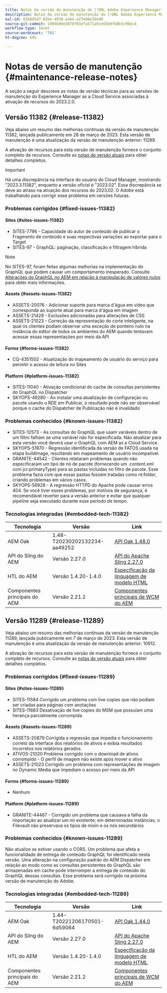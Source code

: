 ```yaml
---
title: Notas da versão de manutenção do [!DNL Adobe Experience Manager] as a Cloud Service associada à ativação de recurso 2023.2.0.
description: Notas da versão de manutenção do [!DNL Adobe Experience Manager] as a Cloud Service associada à ativação de recurso da versão 2023.2.0.
exl-id: 82b8d5d7-02be-4038-aa6e-a27e06e3ded0
source-git-commit: 1994b90e3876f03efa571a9ce65b9fb8b3c90ec4
workflow-type: tm+mt
source-wordcount: '741'
ht-degree: 64%

---
```


# Notas de versão de manutenção {#maintenance-release-notes}

A seção a seguir descreve as notas de versão técnicas para as versões de manutenção do Experience Manager as a Cloud Service associadas à ativação de recursos do 2023.2.0.

## Versão 11382 {#release-11382}

Veja abaixo um resumo das melhorias contínuas da versão de manutenção 11382, lançada publicamente em 28 de março de 2023. Esta versão de manutenção é uma atualização da versão de manutenção anterior: 11289.

A ativação de recursos para esta versão de manutenção fornece o conjunto completo de recursos. Consulte as [notas de versão atuais](/help/release-notes/release-notes-cloud/release-notes-current.md) para obter detalhes completos.

>[!IMPORTANT]
>
> Há uma discrepância na interface do usuário do Cloud Manager, mostrando &quot;2023.3.11382&quot;, enquanto a versão oficial é &quot;2023.02&quot;. Essa discrepância se deve ao atraso na ativação dos recursos do 2023.02.
> O Adobe está trabalhando para corrigir esse problema em versões futuras.

### Problemas corrigidos {#fixed-issues-11382}

#### Sites {#sites-issues-11382}

- SITES-7796 - Capacidade do autor de conteúdo de publicar o Fragmento de conteúdo e suas respectivas variações ao exportar para o Target
- SITES-97 - GraphQL: paginação, classificação e filtragem híbrida

>[!NOTE]
>
> No SITES-97, foram feitas algumas melhorias na implementação do GraphQL que podem causar um comportamento inesperado. Consulte [Alterações do GraphQL no AEM em relação à manipulação de valores nulos](https://experienceleague.adobe.com/docs/experience-cloud-kcs/kbarticles/KA-21792.html?lang=pt-BR) para obter mais informações.

#### Assets {#assets-issues-11382}

- ASSETS-20076 - Adicionar suporte para marca d&#39;água em vídeo que corresponda ao suporte atual para marca d&#39;água em imagem
- ASSETS-21428 - Exclusões adicionadas para alterações de CSS
- ASSETS-21023 - Correção da representação do corte inteligente, na qual os clientes podiam observar uma exceção de ponteiro nulo na instância do editor de todos os ambientes do AEM quando tentavam acessar essas representações por meio da API

#### Forms {#forms-issues-11382}

- CQ-4351502 - Atualização do mapeamento de usuário do serviço para permitir o acesso de leitura no Sites

#### Platform {#platform-issues-11382}

- SITES-11040 - Ativação condicional do cache de consultas persistentes do GraphQL no Dispatcher
- SKYOPS-49280 - Ao instalar uma atualização de configuração ou pacote usando o RDE em Publicar, o resultado pode não ser observável porque o cache do Dispatcher de Publicação não é invalidado

### Problemas conhecidos {#known-issues-11382}

- SITES-12573 - As consultas do GraphQL que usam variáveis dentro de um filtro falham se uma variável não for especificada. Não atualizar para esta versão você deverá usar o GraphQL com AEM as a Cloud Service.
- SKYOPS-51970 - Regressão identificada da versão de FATOS usada na etapa buildImage, resultando em mapeamento de usuário incompatível.
- GRANITE-44542 - Clientes relataram problemas quando não especificaram um tipo de nó de pacote (fornecendo um .content.xml com jcr:primaryType) para as pastas incluídas no filtro de pacote. Esse problema fazia com que essas pastas fossem tratadas como nt:folder, criando problemas em vários casos.
- SKYOPS-56928 - A regressão HTTPD do Apache pode causar erros 404. Se você tiver esses problemas, por motivos de segurança, é recomendável reverter para a versão anterior e evitar que qualquer pipeline seja executado durante esse período de tempo.

### Tecnologias integradas {#embedded-tech-11382}

| Tecnologia | Versão | Link |
|---|---|---|
| AEM Oak | 1.48-T20230202132234-aa49252 | [API Oak 1.48.0](https://www.javadoc.io/doc/org.apache.jackrabbit/oak-api/1.48.0/index.html) |
| API do Sling do AEM | Versão 2.27.0 | [API do Apache Sling 2.27.0](https://www.javadoc.io/doc/org.apache.sling/org.apache.sling.api/latest/index.html) |
| HTL do AEM | Versão 1.4.20-1.4.0 | [Especificação da linguagem de modelo HTML](https://github.com/adobe/htl-spec) |
| Componentes principais do AEM | Versão 2.21.2 | [Componentes principais de WCM do AEM](https://github.com/adobe/aem-core-wcm-components) |

## Versão 11289 {#release-11289}

Veja abaixo um resumo das melhorias contínuas da versão de manutenção 11289, lançada publicamente em 7 de março de 2023. Esta versão de manutenção é uma atualização da versão de manutenção anterior: 10912.

A ativação de recursos para esta versão de manutenção fornece o conjunto completo de recursos. Consulte as [notas de versão atuais](/help/release-notes/release-notes-cloud/release-notes-current.md) para obter detalhes completos.

### Problemas corrigidos {#fixed-issues-11289}

#### Sites {#sites-issues-11289}

- SITES-11584 Corrigido um problema com live copies que não podiam ser criadas para páginas com anotações
- SITES-11683 Desativação de live copies do MSM que possuíam uma herança parcialmente corrompida

#### Assets {#assets-issues-11289}

- ASSETS-20879 Corrigida a regressão que impedia o funcionamento correto da interface dos relatórios de ativos e exibia resultados incorretos nos relatórios gerados.
- ATIVOS-21020 Problema corrigido com o download de ativos corrompido - O perfil de imagem não existe após mover o ativo
- ASSETS-21023 Corrigido um problema com representações de imagem no Dynamic Media que impediam o acesso por meio da API

#### Forms {#forms-issues-11289}

- Nenhum

#### Platform {#platform-issues-11289}

- GRANITE-44467 - Corrigido um problema que causava a falha da importação ao atualizar um nó existente; em determinadas instâncias, o Filevault não preservava os tipos de mixin e os nós secundários

### Problemas conhecidos {#known-issues-11289}

Não atualize se estiver usando o CORS. Um problema que afeta a funcionalidade de entrega de conteúdo GraphQL foi identificado nesta versão. Uma alteração na configuração padrão do AEM Dispatcher em relação ao modo como as consultas persistentes do GraphQL são armazenadas em cache pode interromper a entrega de conteúdo do GraphQL dessas consultas. Esse problema será corrigido na próxima versão de manutenção do Adobe.

### Tecnologias integradas {#embedded-tech-11289}

| Tecnologia | Versão | Link |
|---|---|---|
| AEM Oak | 1.44-T20221206170501-6d59064 | [API Oak 1.44.0](https://www.javadoc.io/doc/org.apache.jackrabbit/oak-api/1.44.0/index.html) |
| API do Sling do AEM | Versão 2.27.0 | [API do Apache Sling 2.27.0](https://www.javadoc.io/doc/org.apache.sling/org.apache.sling.api/latest/index.html) |
| HTL do AEM | Versão 1.4.20-1.4.0 | [Especificação da linguagem de modelo HTML](https://github.com/adobe/htl-spec) |
| Componentes principais do AEM | Versão 2.21.2 | [Componentes principais de WCM do AEM](https://github.com/adobe/aem-core-wcm-components) |
